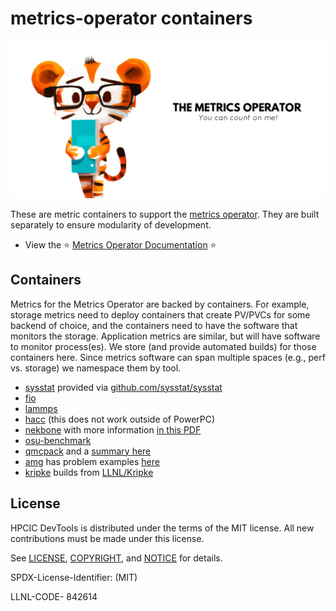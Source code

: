 # metrics-operator containers

![img/metrics-operator-banner.png](img/metrics-operator-banner.png)

These are metric containers to support the [metrics operator](https://github.com/converged-computing/metrics-operator). They are built separately to ensure modularity of
development.

 - View the ⭐️ [Metrics Operator Documentation](https://converged-computing.github.io/metrics-operator/) ⭐️

## Containers

Metrics for the Metrics Operator are backed by containers. For example, storage metrics need to deploy containers that create PV/PVCs for some backend of choice, and the containers need to have the software that monitors the storage. Application metrics are similar, but will have software to monitor process(es). We store (and provide automated builds) for those containers here. Since metrics software can span multiple spaces (e.g., perf vs. storage) we namespace
them by tool.

 - [sysstat](sysstat) provided via [github.com/sysstat/sysstat](https://github.com/sysstat/sysstat)
 - [fio](fio)
 - [lammps](lammps)
 - [hacc](hacc) (this does not work outside of PowerPC)
 - [nekbone](nekbone) with more information [in this PDF](https://github.com/AMDComputeLibraries/Nekbone/blob/amd-openmp/USERGUIDE.pdf)
 - [osu-benchmark](osu-benchmark)
 - [qmcpack](qmcpack) and a [summary here](https://asc.llnl.gov/sites/asc/files/2020-09/coral2_qmcpack_vfeb13.pdf)
 - [amg](amg) has problem examples [here](https://asc.llnl.gov/sites/asc/files/2020-09/AMG_Summary_v1_7.pdf)
 - [kripke](kripke) builds from [LLNL/Kripke](https://github.com/LLNL/Kripke)

## License

HPCIC DevTools is distributed under the terms of the MIT license.
All new contributions must be made under this license.

See [LICENSE](https://github.com/converged-computing/cloud-select/blob/main/LICENSE),
[COPYRIGHT](https://github.com/converged-computing/cloud-select/blob/main/COPYRIGHT), and
[NOTICE](https://github.com/converged-computing/cloud-select/blob/main/NOTICE) for details.

SPDX-License-Identifier: (MIT)

LLNL-CODE- 842614
